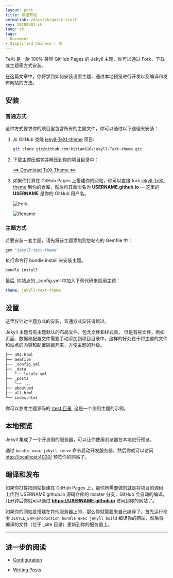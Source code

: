 ```yaml
---
layout: post
title: 快速开始
permalink: /docs/zh/quick-start
key: 20180501-ch
lang: zh
tags:
- Document
- Simplified Chinese | 简
---
```


TeXt 是一款 100% 兼容 GitHub Pages 的 Jekyll 主题，你可以通过 Fork、下载或主题等方式安装。

在这篇文章中，你将学到如何安装设置主题，通过本地预览进行开发以及编译和发布网站的方法。

<!--more-->

## 安装

### 普通方式

这种方式要求你的项目里包含所有的主题文件，你可以通过以下途径来安装：

1. 从 GitHub 克隆 [jekyll-TeXt-theme](https://github.com/kitian616/jekyll-TeXt-theme) 项目:

    ```bash
    git clone git@github.com:kitian616/jekyll-TeXt-theme.git
    ```

2. 下载主题压缩包并解压到你的项目目录中：

    [==> Download TeXt Theme <==](https://github.com/kitian616/jekyll-TeXt-theme/archive/master.zip)

3. 如果你打算在 GitHub Pages 上搭建你的网站，你可以直接 fork [jekyll-TeXt-theme](https://github.com/kitian616/jekyll-TeXt-theme) 到你的仓库，然后将其重命名为 **USERNAME.github.io** — 这里的 **USERNAME** 是你的 GitHub 用户名。

    ![Fork](https://raw.githubusercontent.com/kitian616/jekyll-TeXt-theme/master/test/assets/images/github-fork.png)

    ![Rename](https://raw.githubusercontent.com/kitian616/jekyll-TeXt-theme/master/test/assets/images/github-rename-repo.png)

### 主题方式

若要安装一套主题，请先将该主题添加到您站点的 Gemfile 中：

```ruby
gem "jekyll-text-theme"
```

执行命令行 bundle install 来安装主题。

```bash
bundle install
```

最后, 向站点的 _config.yml 中加入下列代码来启用主题：

```yaml
theme: jekyll-text-theme
```

## 设置

这里仅针对主题方式的安装，普通方式安装请跳过。

Jekyll 主题含有主题默认的布局文件、包含文件和样式表， 但是有些文件，例如页面、数据和配置文件需要手动添加到项目目录中，这样的好处在于将主题的文件和站点的内容和配置隔离开来，方便主题的升级。

```bash
├── 404.html
├── Gemfile
├── _config.yml
├── _data
│   └── locale.yml
├── _posts
│   └── ...
├── about.md
├── all.html
└── index.html
```

你可以参考主题源码的 [/test 目录](https://github.com/kitian616/jekyll-TeXt-theme/tree/master/test), 这是一个使用主题的示例。

## 本地预览

Jekyll 集成了一个开发用的服务器，可以让你使用浏览器在本地进行预览。

通过 `bundle exec jekyll serve` 命令启动开发服务器，然后你就可以访问 [http://localhost:4000/](http://localhost:4000/) 预览你的网站了。

## 编译和发布

如果你打算把网站搭建在 GitHub Pages 上，那你所需要做的就是将项目的源码上传到 USERNAME.github.io 源码仓库的 master 分支，GitHub 会自动的编译，几分钟后你就可以通过 **https://USERNAME.github.io** 访问到你的网站了。

如果你的网站是搭建在其他服务器上的，那么你就需要来自己编译了。首先运行命令 `JEKYLL_ENV=production bundle exec jekyll build` 编译你的网站，然后将编译的文件（位于 _site 目录）更新到你的服务器上。

---

## 进一步的阅读

- [Configuration](https://tianqi.name/jekyll-TeXt-theme/docs/zh/configuration)

- [Writing Posts](https://tianqi.name/jekyll-TeXt-theme/docs/zh/writing-posts)